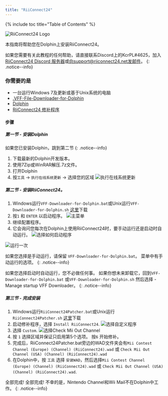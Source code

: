 ```yaml
---
title: "RiiConnect24"
---
```


{% include toc title="Table of Contents" %}

![RiiConnect24 Logo](/images/WiiRC24Logo.jpg)

本指南将帮助您在Dolphin上安装RiiConnect24。

如果您需要有关此教程的任何帮助，请直接联系Discord上的KcrPL#4625，加入[RiiConnect24 Discord 服务器](https://discord.gg/rc24)或[向support@riiconnect24.net发邮件](mailto:support@riiconnect24.net)。
{: .notice--info}

### 你需要的是
* 一台运行Windows 7及更新或基于Unix系统的电脑
* [.VFF-File-Downloader-for-Dolphin](https://github.com/RiiConnect24/.VFF-File-Downloader-for-Dolphin/releases)
* [Dolphin](https://dolphin-emu.org/download/)
* [RiiConnect24 修补程序](https://github.com/RiiConnect24/RiiConnect24-Patcher/releases)

#### 步骤

##### 第一节 - 安装Dolphin

如果您已安装Dolphin，跳到第二节
{: .notice--info}

1. 下载最新的Dolphin开发版本。
2. 使用7Zip或WinRAR解压.7z文件。
3. 打开Dolphin
4. 按`工具` -> `执行在线系统更新` -> 选择您的区域 ![执行在线系统更新](/images/Dolphin_RC24/1.jpg)

##### 第二节 - 安装RiiConnect24。

1. Windows运行`VFF-Downloader-for-Dolphin.bat`或Unix运行`VFF-Downloader-for-Dolphin.sh` [这里](https://github.com/RiiConnect24/.VFF-File-Downloader-for-Dolphin/releases)下载
2. 按`1` 和 `ENTER` 以启动程序。 ![主菜单](/images/Dolphin_RC24/2.jpg)
3. 继续配置程序。
4. 它会询问您每次在Dolphin上使用RiiConnect24时，要手动运行还是启动时自动运行。 ![选择如何启动程序](/images/Dolphin_RC24/3.jpg)

![运行一次](/images/Dolphin_RC24/4.jpg)

如果您选择是手动运行，请保留 `VFF-Downloader-for-Dolphin.bat`。 菜单中有手动运行的选项。
{: .notice--info}

如果您选择启动时自动运行，您不必做任何事。 如果你想未来卸载它，回到`VFF-Downloader-for-Dolphin.bat` 或`VFF-Downloader-for-Dolphin.sh` 然后选择 - Manage startup VFF Downloader。
{: .notice--info}

##### 第三节 - 完成安装

1. Windows运行`RiiConnect24Patcher.bat`或Unix运行 `RiiConnect24Patcher.sh` [这里](https://github.com/RiiConnect24/RiiConnect24-Patcher/releases)下载
2. 启动修补程序，选择 `Install RiiConnect24`. ![选择自定义程序](/images/Dolphin_RC24/5.jpg)
3. 选择 `Custom`. ![选择Check Mii Out Channel](/images/Dolphin_RC24/6.jpg)
4. 按 `1` 选择区域并保证只启用第5个选项。 按`6` 开始修补。
5. 完成后，RiiConnect24Patcher.bat旁边的WAD文件夹会有`Mii Contest Channel (Europe) (Channel) (RiiConnect24).wad` 或 `Check Mii Out Channel (USA) (Channel) (RiiConnect24).wad`
6. 在Dolphin中，按 `工具` 选择 `安装WAD`，然后选择`Mii Contest Channel (Europe) (Channel) (RiiConnect24).wad` 或 `Check Mii Out Channel (USA) (Channel) (RiiConnect24).wad`.

全部完成! 全部完成! 不幸的是，Nintendo Channel和Wii Mail不在Dolphin中工作。
{: .notice--info}
